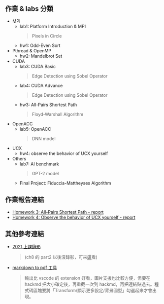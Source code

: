 ## 作業 & labs 分類
- MPI
    - lab1: Platform Introduction & MPI
        > Pixels in Circle
    - hw1: Odd-Even Sort
- Pthread & OpenMP
    - hw2: Mandelbrot Set
- CUDA
    - lab3: CUDA Basic
        > Edge Detection using Sobel Operator
    - lab4: CUDA Advance
        > Edge Detection using Sobel Operator
    - hw3: All-Pairs Shortest Path
        > Floyd-Warshall Algorithm
- OpenACC
    - lab5: OpenACC
        > DNN model
- UCX
    - hw4: observe the behavior of UCX yourself
- Others
    - lab7: AI benchmark
        > GPT-2 model
    - Final Project: Fiduccia-Mattheyses Algorithm
## 作業報告連結
- [Homework 3: All-Pairs Shortest Path - report](https://hackmd.io/@u_46AznXS7-aLzZ7_uD4WQ/rkguXJ3Fp)
- [Homework 4: Observe the behavior of UCX yourself - report](https://hackmd.io/mvXCXC_VRoSxfpW7CNg4wg)
## 其他參考連結
- [2021 上課錄影](https://drive.google.com/drive/folders/1A5eKa2ZCrQ5Z9yXPEuye1MdNgHKASpw-) 
    > (ch8 的 part2 以後沒錄影，可來[這](https://ocw.nthu.edu.tw/ocw/index.php?page=chapter&cid=231&chid=2640&video_url=https%3A%2F%2Focw.nthu.edu.tw%2Fvideosite%2Findex.php%3Fop%3Dwatch%26id%3D7705%26filename%3D1920_1080_3072.MP4%26type%3Dview%26cid%3D231%26chid%3D2640&name=L19C)看)
- [markdown to pdf 工具](https://md2pdf.netlify.app/)
    > 輸出比 vscode 的 extension 好看，圖片支援也比較方便，但要在 hackmd 把大小確定後，再重截一次到 hackmd，再把連結貼過去。程式碼區塊要將「Transform/顯示更多設定/背景圖型」勾選起來才會出現。